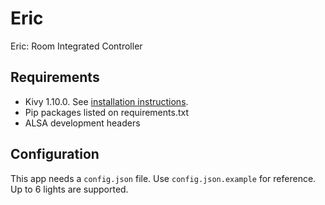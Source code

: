 Eric
====

Eric: Room Integrated Controller

Requirements
------------

* Kivy 1.10.0. See [installation instructions](https://kivy.org/docs/installation/installation.html).
* Pip packages listed on requirements.txt
* ALSA development headers

Configuration
-------------

This app needs a `config.json` file. Use `config.json.example` for reference.
Up to 6 lights are supported.
